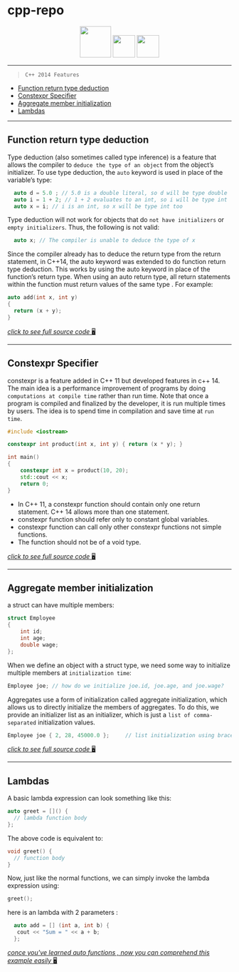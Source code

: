 # cpp-repo

<div id="badges" align="center">

  <img src="https://media.giphy.com/media/QACOVFrnxWgkkm9vAb/giphy.gif" width="70px"/>
  <img src="https://media.giphy.com/media/LgC9OQ53v5mFi/giphy.gif" width="50px"/>
    <img src="https://media.giphy.com/media/LgC9OQ53v5mFi/giphy.gif" width="50px"/>

</div>

---

> `C++ 2014 Features`
- [Function return type deduction](#function-return-type-deduction)
- [Constexpr Specifier](#constexpr-specifier)
- [Aggregate member initialization](#aggregate-member-initialization)
- [Lambdas](#lambdas)
---
## Function return type deduction
Type deduction (also sometimes called type inference) is a feature that allows the compiler to `deduce the type of an object` from the object’s initializer. To use type deduction, the `auto` keyword is used in place of the variable’s type:

```cpp
  auto d = 5.0 ; // 5.0 is a double literal, so d will be type double
  auto i = 1 + 2; // 1 + 2 evaluates to an int, so i will be type int
  auto x = i; // i is an int, so x will be type int too
```
Type deduction will not work for objects that do `not have initializers` or `empty initializers`. Thus, the following is not valid:
```cpp
  auto x; // The compiler is unable to deduce the type of x

```
Since the compiler already has to deduce the return type from the return statement, in C++14, the auto keyword was extended to do function return type deduction. This works by using the auto keyword in place of the function’s return type. When using an auto return type, all return statements within the function must return values of the same type . For example:
```cpp
auto add(int x, int y)
{
  return (x + y);
}
```
[*click to see full source code* :desktop_computer:](https://github.com/Erfan-ram/cpp-repo/blob/master/files/autoFunc.cpp)

---
## Constexpr Specifier

constexpr is a feature added in C++ 11 but developed features in c++ 14. The main idea is a performance improvement of programs by doing `computations at compile time` rather than run time. Note that once a program is compiled and finalized by the developer, it is run multiple times by users. The idea is to spend time in compilation and save time at `run time`.

```cpp
#include <iostream>

constexpr int product(int x, int y) { return (x * y); }

int main()
{
	constexpr int x = product(10, 20);
	std::cout << x;
	return 0;
}

```

- In C++ 11, a constexpr function should contain only one return statement. C++ 14 allows more than one statement.
- constexpr function should refer only to constant global variables.
- constexpr function can call only other constexpr functions not simple functions.
- The function should not be of a void type.

[*click to see full source code* :desktop_computer:](https://github.com/Erfan-ram/cpp-repo/blob/master/files/constexpr.cpp)

---
## Aggregate member initialization
a struct can have multiple members:
```cpp
struct Employee
{
    int id;
    int age;
    double wage;
};
```
When we define an object with a struct type, we need some way to initialize multiple members at `initialization time`:
```cpp
Employee joe; // how do we initialize joe.id, joe.age, and joe.wage?
```
Aggregates use a form of initialization called aggregate initialization, which allows us to directly initialize the members of aggregates. To do this, we provide an initializer list as an initializer, which is just a `list of comma-separated` initialization values.
```cpp
Employee joe { 2, 28, 45000.0 };     // list initialization using braced list (preferred)
```
[*click to see full source code* :desktop_computer:](https://github.com/Erfan-ram/cpp-repo/blob/master/files/aggregate.cpp)

---
## Lambdas
A basic lambda expression can look something like this:
```cpp
auto greet = []() {
  // lambda function body
};
```

The above code is equivalent to:
```cpp
void greet() {
  // function body
}
```
Now, just like the normal functions, we can simply invoke the lambda expression using:
```cpp
greet();
```

here is an lambda with 2 parameters :
```cpp
  auto add = [] (int a, int b) {
   cout << "Sum = " << a + b;
  };
```

[*conce you've learned auto functions , now you can comprehend this example easily* :desktop_computer:](https://github.com/Erfan-ram/cpp-repo/blob/master/files/lambda-plus.cpp)
